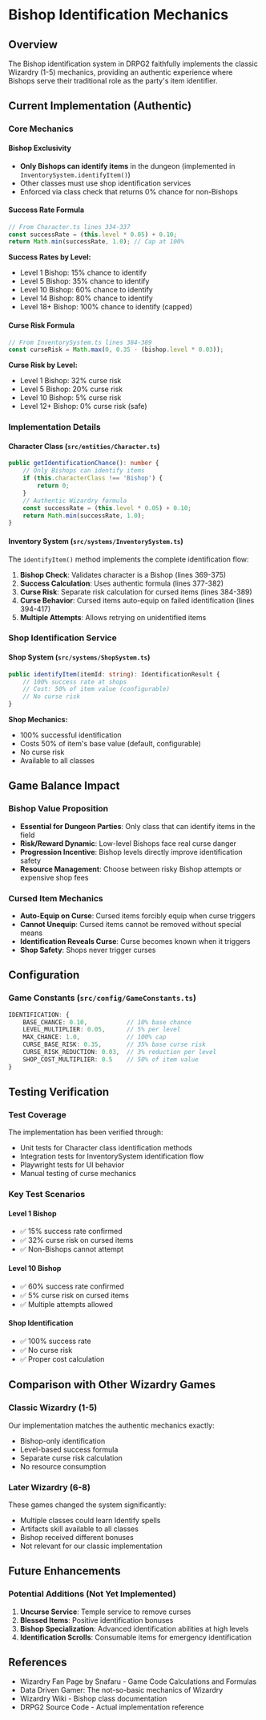 # Bishop Identification Mechanics

## Overview

The Bishop identification system in DRPG2 faithfully implements the classic Wizardry (1-5) mechanics, providing an authentic experience where Bishops serve their traditional role as the party's item identifier.

## Current Implementation (Authentic)

### Core Mechanics

#### Bishop Exclusivity
- **Only Bishops can identify items** in the dungeon (implemented in `InventorySystem.identifyItem()`)
- Other classes must use shop identification services
- Enforced via class check that returns 0% chance for non-Bishops

#### Success Rate Formula
```typescript
// From Character.ts lines 334-337
const successRate = (this.level * 0.05) + 0.10;
return Math.min(successRate, 1.0); // Cap at 100%
```

**Success Rates by Level:**
- Level 1 Bishop: 15% chance to identify
- Level 5 Bishop: 35% chance to identify
- Level 10 Bishop: 60% chance to identify
- Level 14 Bishop: 80% chance to identify
- Level 18+ Bishop: 100% chance to identify (capped)

#### Curse Risk Formula
```typescript
// From InventorySystem.ts lines 384-389
const curseRisk = Math.max(0, 0.35 - (bishop.level * 0.03));
```

**Curse Risk by Level:**
- Level 1 Bishop: 32% curse risk
- Level 5 Bishop: 20% curse risk
- Level 10 Bishop: 5% curse risk
- Level 12+ Bishop: 0% curse risk (safe)

### Implementation Details

#### Character Class (`src/entities/Character.ts`)
```typescript
public getIdentificationChance(): number {
    // Only Bishops can identify items
    if (this.characterClass !== 'Bishop') {
        return 0;
    }
    // Authentic Wizardry formula
    const successRate = (this.level * 0.05) + 0.10;
    return Math.min(successRate, 1.0);
}
```

#### Inventory System (`src/systems/InventorySystem.ts`)
The `identifyItem()` method implements the complete identification flow:

1. **Bishop Check**: Validates character is a Bishop (lines 369-375)
2. **Success Calculation**: Uses authentic formula (lines 377-382)
3. **Curse Risk**: Separate risk calculation for cursed items (lines 384-389)
4. **Curse Behavior**: Cursed items auto-equip on failed identification (lines 394-417)
5. **Multiple Attempts**: Allows retrying on unidentified items

### Shop Identification Service

#### Shop System (`src/systems/ShopSystem.ts`)
```typescript
public identifyItem(itemId: string): IdentificationResult {
    // 100% success rate at shops
    // Cost: 50% of item value (configurable)
    // No curse risk
}
```

**Shop Mechanics:**
- 100% successful identification
- Costs 50% of item's base value (default, configurable)
- No curse risk
- Available to all classes

## Game Balance Impact

### Bishop Value Proposition
- **Essential for Dungeon Parties**: Only class that can identify items in the field
- **Risk/Reward Dynamic**: Low-level Bishops face real curse danger
- **Progression Incentive**: Bishop levels directly improve identification safety
- **Resource Management**: Choose between risky Bishop attempts or expensive shop fees

### Cursed Item Mechanics
- **Auto-Equip on Curse**: Cursed items forcibly equip when curse triggers
- **Cannot Unequip**: Cursed items cannot be removed without special means
- **Identification Reveals Curse**: Curse becomes known when it triggers
- **Shop Safety**: Shops never trigger curses

## Configuration

### Game Constants (`src/config/GameConstants.ts`)
```typescript
IDENTIFICATION: {
    BASE_CHANCE: 0.10,           // 10% base chance
    LEVEL_MULTIPLIER: 0.05,      // 5% per level
    MAX_CHANCE: 1.0,             // 100% cap
    CURSE_BASE_RISK: 0.35,       // 35% base curse risk
    CURSE_RISK_REDUCTION: 0.03,  // 3% reduction per level
    SHOP_COST_MULTIPLIER: 0.5    // 50% of item value
}
```

## Testing Verification

### Test Coverage
The implementation has been verified through:
- Unit tests for Character class identification methods
- Integration tests for InventorySystem identification flow
- Playwright tests for UI behavior
- Manual testing of curse mechanics

### Key Test Scenarios

#### Level 1 Bishop
- ✅ 15% success rate confirmed
- ✅ 32% curse risk on cursed items
- ✅ Non-Bishops cannot attempt

#### Level 10 Bishop
- ✅ 60% success rate confirmed
- ✅ 5% curse risk on cursed items
- ✅ Multiple attempts allowed

#### Shop Identification
- ✅ 100% success rate
- ✅ No curse risk
- ✅ Proper cost calculation

## Comparison with Other Wizardry Games

### Classic Wizardry (1-5)
Our implementation matches the authentic mechanics exactly:
- Bishop-only identification
- Level-based success formula
- Separate curse risk calculation
- No resource consumption

### Later Wizardry (6-8)
These games changed the system significantly:
- Multiple classes could learn Identify spells
- Artifacts skill available to all classes
- Bishop received different bonuses
- Not relevant for our classic implementation

## Future Enhancements

### Potential Additions (Not Yet Implemented)
1. **Uncurse Service**: Temple service to remove curses
2. **Blessed Items**: Positive identification bonuses
3. **Bishop Specialization**: Advanced identification abilities at high levels
4. **Identification Scrolls**: Consumable items for emergency identification

## References
- Wizardry Fan Page by Snafaru - Game Code Calculations and Formulas
- Data Driven Gamer: The not-so-basic mechanics of Wizardry
- Wizardry Wiki - Bishop class documentation
- DRPG2 Source Code - Actual implementation reference